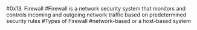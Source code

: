 #0x13. Firewall
#Firewall is a network security system that monitors and controls incoming and outgoing network traffic based on predetermined security rules 
#Types of Firewall
#network-based or a host-based system

